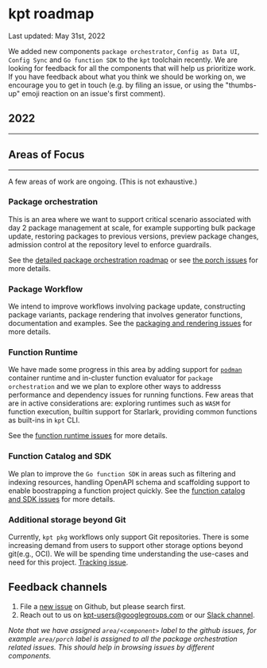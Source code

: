 # kpt roadmap

Last updated: May 31st, 2022

We added new components `package orchestrator`, `Config as Data UI`,
`Config Sync` and `Go function SDK` to the `kpt` toolchain recently. We are
looking for feedback for all the components that will help us prioritize work.
If you have feedback about what you think we should be working on, we encourage
you to get in touch (e.g. by filing an issue, or using the "thumbs-up" emoji
reaction on an issue's first comment).

## 2022

---

## Areas of Focus

---

A few areas of work are ongoing. (This is not exhaustive.)

### Package orchestration

This is an area where we want to support critical scenario associated with
day 2 package management at scale, for example supporting bulk package update,
restoring packages to previous versions, preview package changes, admission
control at the repository level to enforce guardrails.

See the [detailed package orchestration roadmap](https://github.com/GoogleContainerTools/kpt/blob/main/porch/docs/porch-roadmap.md)
or see [the porch issues](https://github.com/GoogleContainerTools/kpt/issues?q=is%3Aopen+is%3Aissue+label%3Aarea%2Fporch)
for more details.

### Package Workflow

We intend to improve workflows involving package update, constructing package
variants, package rendering that involves generator functions, documentation
and examples.
See the [packaging and rendering issues](https://github.com/GoogleContainerTools/kpt/issues?q=is%3Aopen+is%3Aissue+label%3Aarea%2Fhydrate%2Carea%2Fpkg%2Carea%2Fpkg-update)
for more details.

### Function Runtime

We have made some progress in this area by adding support for [`podman`](https://podman.io)
container runtime and in-cluster function evaluator for `package orchestration`
and we we plan to explore other ways to addresss performance and dependency
issues for running functions. Few areas that are in active considerations are:
exploring runtimes such as `WASM` for function execution, builtin support for
Starlark, providing common functions as built-ins in `kpt` CLI.

See the [function runtime issues](https://github.com/GoogleContainerTools/kpt/issues?q=is%3Aopen+is%3Aissue+label%3Aarea%2Ffn-runtime)
for more details.

### Function Catalog and SDK

We plan to improve the `Go function SDK` in areas such as filtering and
indexing resources, handling OpenAPI schema and scaffolding support to enable
boostrapping a function project quickly.
See the [function catalog and SDK issues](https://github.com/GoogleContainerTools/kpt/issues?q=is%3Aopen+is%3Aissue+label%3Aarea%2Ffn-catalog%2Carea%2Ffn-sdk)
for more details.

### Additional storage beyond Git

Currently, `kpt pkg` workflows only support Git repositories. There is some increasing
demand from users to support other storage options beyond git(e.g., OCI). We will
be spending time understanding the use-cases and need for this project. [Tracking issue](https://github.com/GoogleContainerTools/kpt/issues/2300).

## Feedback channels

1. File a [new issue] on Github, but please search first.
1. Reach out to us on kpt-users@googlegroups.com or our [Slack channel](https://app.slack.com/client/T09NY5SBT/C0155NSPJSZ/thread/C0155NSPJSZ-1653582471.722719).

*Note that we have assigned `area/<component>` label to the github issues, for
example `area/porch` label is assigned to all the package orchestration
related issues. This should help in browsing issues by different components.*

[new issue]: https://github.com/GoogleContainerTools/kpt/issues/new/choose
[The Kpt Book]: https://kpt.dev/book/
[apply chapter]: https://kpt.dev/book/06-apply/
[cli-utils]: https://github.com/kubernetes-sigs/cli-utils
[function catalog]: https://catalog.kpt.dev/
[kpt milestones]: https://github.com/GoogleContainerTools/kpt/milestones
[migration guide]: https://kpt.dev/installation/migration
[release notes]: https://github.com/GoogleContainerTools/kpt/releases

